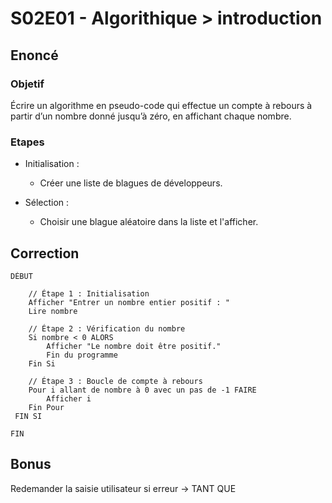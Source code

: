 # S02E01 - Algorithique > introduction

## Enoncé 

### Objetif

Écrire un algorithme en pseudo-code qui effectue un compte à rebours à partir d’un nombre donné jusqu’à zéro, en affichant chaque nombre.

### Etapes

- Initialisation :
    - Créer une liste de blagues de développeurs.

- Sélection : 
    - Choisir une blague aléatoire dans la liste et l'afficher.

## Correction

```text
DÉBUT

    // Étape 1 : Initialisation
    Afficher "Entrer un nombre entier positif : "
    Lire nombre

    // Étape 2 : Vérification du nombre
    Si nombre < 0 ALORS
        Afficher "Le nombre doit être positif."
        Fin du programme
    Fin Si

    // Étape 3 : Boucle de compte à rebours
    Pour i allant de nombre à 0 avec un pas de -1 FAIRE
        Afficher i
    Fin Pour
 FIN SI

FIN
```
## Bonus

Redemander la saisie utilisateur si erreur → TANT QUE









